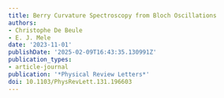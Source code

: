 ```yaml
---
title: Berry Curvature Spectroscopy from Bloch Oscillations
authors:
- Christophe De Beule
- E. J. Mele
date: '2023-11-01'
publishDate: '2025-02-09T16:43:35.130991Z'
publication_types:
- article-journal
publication: '*Physical Review Letters*'
doi: 10.1103/PhysRevLett.131.196603
---
```

